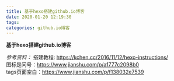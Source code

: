 ```yaml
---
title: 基于hexo搭建github.io博客
date: 2020-01-20 12:19:30
tags:
categories: github.io博客
---
```


**基于hexo搭建github.io博客**

*参考资料：*
搭建教程: https://kchen.cc/2016/11/12/hexo-instructions/  
图标是问号：https://www.jianshu.com/p/a1777c2098b0  
tags页面空白：https://www.jianshu.com/p/f138032e7539